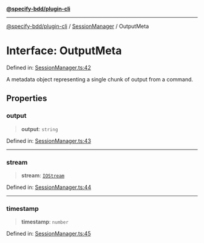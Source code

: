 [**@specify-bdd/plugin-cli**](../../README.md)

***

[@specify-bdd/plugin-cli](../../README.md) / [SessionManager](../README.md) / OutputMeta

# Interface: OutputMeta

Defined in: [SessionManager.ts:42](https://github.com/specify-bdd/specify-core/blob/42c1866a3db2e68f64cc8f97432cb50c7153b7f5/modules/@specify-bdd/plugin-cli/src/lib/SessionManager.ts#L42)

A metadata object representing a single chunk of output from a command.

## Properties

### output

> **output**: `string`

Defined in: [SessionManager.ts:43](https://github.com/specify-bdd/specify-core/blob/42c1866a3db2e68f64cc8f97432cb50c7153b7f5/modules/@specify-bdd/plugin-cli/src/lib/SessionManager.ts#L43)

***

### stream

> **stream**: [`IOStream`](../enumerations/IOStream.md)

Defined in: [SessionManager.ts:44](https://github.com/specify-bdd/specify-core/blob/42c1866a3db2e68f64cc8f97432cb50c7153b7f5/modules/@specify-bdd/plugin-cli/src/lib/SessionManager.ts#L44)

***

### timestamp

> **timestamp**: `number`

Defined in: [SessionManager.ts:45](https://github.com/specify-bdd/specify-core/blob/42c1866a3db2e68f64cc8f97432cb50c7153b7f5/modules/@specify-bdd/plugin-cli/src/lib/SessionManager.ts#L45)
